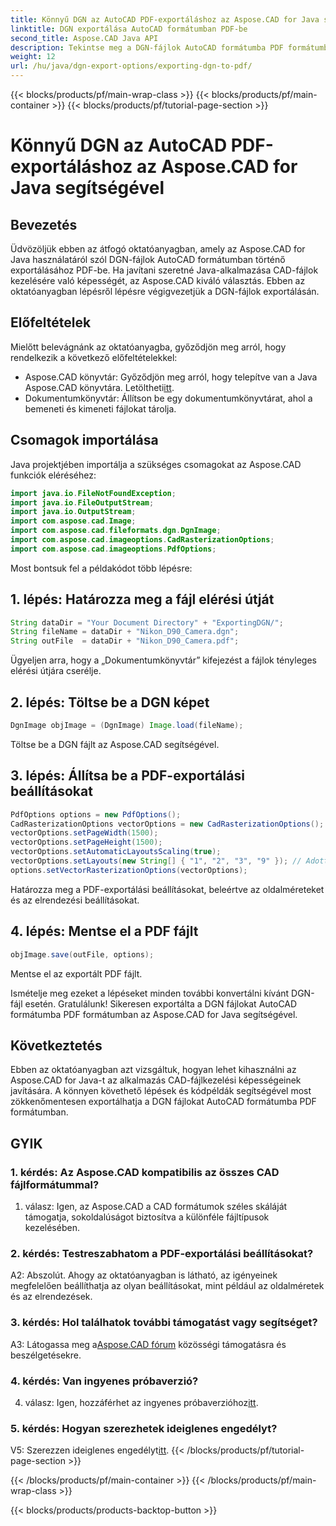 ```yaml
---
title: Könnyű DGN az AutoCAD PDF-exportáláshoz az Aspose.CAD for Java segítségével
linktitle: DGN exportálása AutoCAD formátumban PDF-be
second_title: Aspose.CAD Java API
description: Tekintse meg a DGN-fájlok AutoCAD formátumba PDF formátumba történő exportálásáról szóló, lépésről lépésre szóló útmutatót az Aspose.CAD for Java használatával. Könnyedén növelheti Java-alkalmazása CAD-kezelési képességeit.
weight: 12
url: /hu/java/dgn-export-options/exporting-dgn-to-pdf/
---
```


{{< blocks/products/pf/main-wrap-class >}}
{{< blocks/products/pf/main-container >}}
{{< blocks/products/pf/tutorial-page-section >}}

# Könnyű DGN az AutoCAD PDF-exportáláshoz az Aspose.CAD for Java segítségével

## Bevezetés

Üdvözöljük ebben az átfogó oktatóanyagban, amely az Aspose.CAD for Java használatáról szól DGN-fájlok AutoCAD formátumban történő exportálásához PDF-be. Ha javítani szeretné Java-alkalmazása CAD-fájlok kezelésére való képességét, az Aspose.CAD kiváló választás. Ebben az oktatóanyagban lépésről lépésre végigvezetjük a DGN-fájlok exportálásán.


## Előfeltételek
Mielőtt belevágnánk az oktatóanyagba, győződjön meg arról, hogy rendelkezik a következő előfeltételekkel:
-  Aspose.CAD könyvtár: Győződjön meg arról, hogy telepítve van a Java Aspose.CAD könyvtára. Letöltheti[itt](https://releases.aspose.com/cad/java/).
- Dokumentumkönyvtár: Állítson be egy dokumentumkönyvtárat, ahol a bemeneti és kimeneti fájlokat tárolja.

## Csomagok importálása

Java projektjében importálja a szükséges csomagokat az Aspose.CAD funkciók eléréséhez:

```java
import java.io.FileNotFoundException;
import java.io.FileOutputStream;
import java.io.OutputStream;
import com.aspose.cad.Image;
import com.aspose.cad.fileformats.dgn.DgnImage;
import com.aspose.cad.imageoptions.CadRasterizationOptions;
import com.aspose.cad.imageoptions.PdfOptions;
```

Most bontsuk fel a példakódot több lépésre:

## 1. lépés: Határozza meg a fájl elérési útját

```java
String dataDir = "Your Document Directory" + "ExportingDGN/";
String fileName = dataDir + "Nikon_D90_Camera.dgn";
String outFile  = dataDir + "Nikon_D90_Camera.pdf";
```

Ügyeljen arra, hogy a „Dokumentumkönyvtár” kifejezést a fájlok tényleges elérési útjára cserélje.

## 2. lépés: Töltse be a DGN képet

```java
DgnImage objImage = (DgnImage) Image.load(fileName);
```

Töltse be a DGN fájlt az Aspose.CAD segítségével.

## 3. lépés: Állítsa be a PDF-exportálási beállításokat

```java
PdfOptions options = new PdfOptions();
CadRasterizationOptions vectorOptions = new CadRasterizationOptions();
vectorOptions.setPageWidth(1500);
vectorOptions.setPageHeight(1500);
vectorOptions.setAutomaticLayoutsScaling(true);
vectorOptions.setLayouts(new String[] { "1", "2", "3", "9" }); // Adott nézetek exportálása
options.setVectorRasterizationOptions(vectorOptions);
```

Határozza meg a PDF-exportálási beállításokat, beleértve az oldalméreteket és az elrendezési beállításokat.

## 4. lépés: Mentse el a PDF fájlt

```java
objImage.save(outFile, options);
```

Mentse el az exportált PDF fájlt.

Ismételje meg ezeket a lépéseket minden további konvertálni kívánt DGN-fájl esetén. Gratulálunk! Sikeresen exportálta a DGN fájlokat AutoCAD formátumba PDF formátumban az Aspose.CAD for Java segítségével.

## Következtetés

Ebben az oktatóanyagban azt vizsgáltuk, hogyan lehet kihasználni az Aspose.CAD for Java-t az alkalmazás CAD-fájlkezelési képességeinek javítására. A könnyen követhető lépések és kódpéldák segítségével most zökkenőmentesen exportálhatja a DGN fájlokat AutoCAD formátumba PDF formátumban.

## GYIK

### 1. kérdés: Az Aspose.CAD kompatibilis az összes CAD fájlformátummal?

1. válasz: Igen, az Aspose.CAD a CAD formátumok széles skáláját támogatja, sokoldalúságot biztosítva a különféle fájltípusok kezelésében.

### 2. kérdés: Testreszabhatom a PDF-exportálási beállításokat?

A2: Abszolút. Ahogy az oktatóanyagban is látható, az igényeinek megfelelően beállíthatja az olyan beállításokat, mint például az oldalméretek és az elrendezések.

### 3. kérdés: Hol találhatok további támogatást vagy segítséget?

 A3: Látogassa meg a[Aspose.CAD fórum](https://forum.aspose.com/c/cad/19) közösségi támogatásra és beszélgetésekre.

### 4. kérdés: Van ingyenes próbaverzió?

 4. válasz: Igen, hozzáférhet az ingyenes próbaverzióhoz[itt](https://releases.aspose.com/).

### 5. kérdés: Hogyan szerezhetek ideiglenes engedélyt?

 V5: Szerezzen ideiglenes engedélyt[itt](https://purchase.aspose.com/temporary-license/).
{{< /blocks/products/pf/tutorial-page-section >}}

{{< /blocks/products/pf/main-container >}}
{{< /blocks/products/pf/main-wrap-class >}}

{{< blocks/products/products-backtop-button >}}
